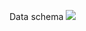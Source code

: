 Data schema
![](https://sun9-53.userapi.com/impg/oWE_YR1WLS0N1MqBrvJZD-1fjlJfSGU0K5hP9A/mwamroQx-Oc.jpg?size=1044x572&quality=96&sign=227bbfcc84f08306796459e5187a639f&type=album)
